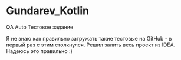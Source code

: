 # Gundarev_Kotlin
QA Auto Тестовое задание

Я не знаю как правильно загружать такие тестовые на GitHub - в первый раз с этим столкнулся. Решил залить весь проект из IDEA. Надеюсь это правильно :) 

